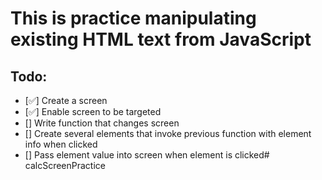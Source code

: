 # This is practice manipulating existing HTML text from JavaScript
## Todo:
* [✅] Create a screen
* [✅] Enable screen to be targeted
* [] Write function that changes screen
* [] Create several elements that invoke previous function with element info when clicked 
* [] Pass element value into screen when element is clicked# calcScreenPractice
